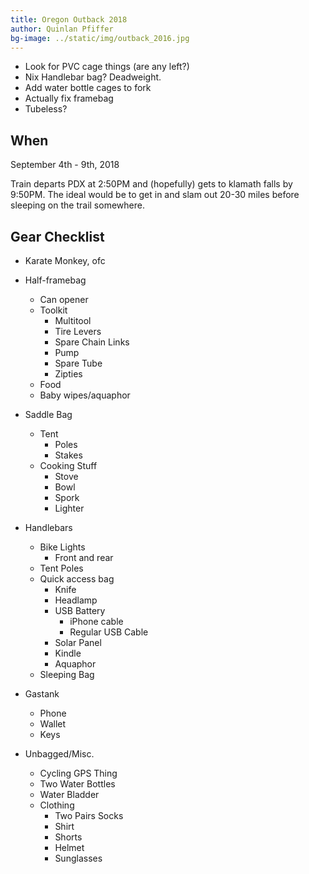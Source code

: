 ```yaml
---
title: Oregon Outback 2018
author: Quinlan Pfiffer
bg-image: ../static/img/outback_2016.jpg
---
```


* Look for PVC cage things (are any left?)
* Nix Handlebar bag? Deadweight.
* Add water bottle cages to fork
* Actually fix framebag
* Tubeless?

## When

September 4th - 9th, 2018

Train departs PDX at 2:50PM and (hopefully) gets to klamath falls by 9:50PM. The
ideal would be to get in and slam out 20-30 miles before sleeping on the trail
somewhere.

## Gear Checklist

* Karate Monkey, ofc
* Half-framebag
    * Can opener
    * Toolkit
        * Multitool
        * Tire Levers
        * Spare Chain Links
        * Pump
        * Spare Tube
        * Zipties
    * Food
    * Baby wipes/aquaphor

* Saddle Bag
    * Tent
        * Poles
        * Stakes
    * Cooking Stuff
        * Stove
        * Bowl
        * Spork
        * Lighter

* Handlebars
    * Bike Lights
        * Front and rear
    * Tent Poles
    * Quick access bag
        * Knife
        * Headlamp
        * USB Battery
            * iPhone cable
            * Regular USB Cable
        * Solar Panel
        * Kindle
        * Aquaphor
    * Sleeping Bag

* Gastank
    * Phone
    * Wallet
    * Keys

* Unbagged/Misc.
    * Cycling GPS Thing
    * Two Water Bottles
    * Water Bladder
    * Clothing
        * Two Pairs Socks
        * Shirt
        * Shorts
        * Helmet
        * Sunglasses
